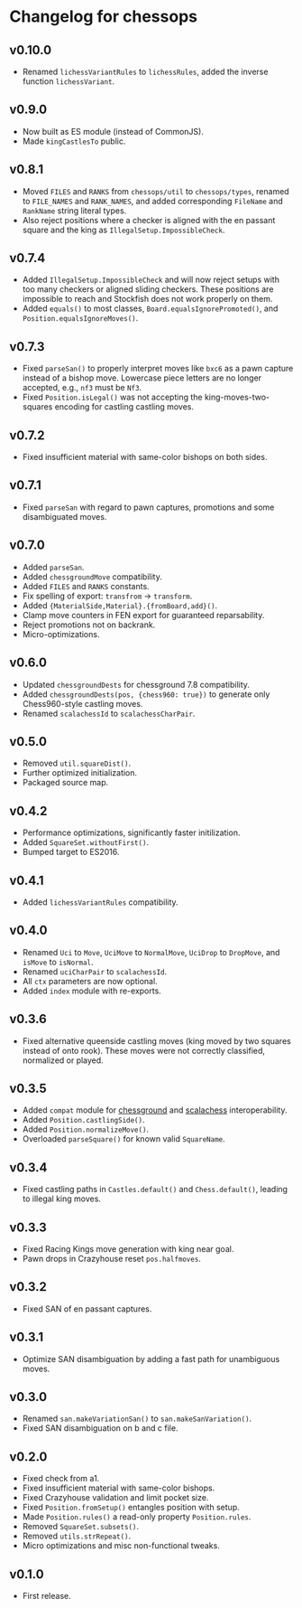 # Changelog for chessops

## v0.10.0

- Renamed `lichessVariantRules` to `lichessRules`, added the inverse function
  `lichessVariant`.

## v0.9.0

- Now built as ES module (instead of CommonJS).
- Made `kingCastlesTo` public.

## v0.8.1

- Moved `FILES` and `RANKS` from `chessops/util` to `chessops/types`, renamed
  to `FILE_NAMES` and `RANK_NAMES`, and added corresponding `FileName` and
  `RankName` string literal types.
- Also reject positions where a checker is aligned with the en passant square
  and the king as `IllegalSetup.ImpossibleCheck`.

## v0.7.4

- Added `IllegalSetup.ImpossibleCheck` and will now reject setups with too many
  checkers or aligned sliding checkers. These positions are impossible to reach
  and Stockfish does not work properly on them.
- Added `equals()` to most classes, `Board.equalsIgnorePromoted()`, and
  `Position.equalsIgnoreMoves()`.

## v0.7.3

- Fixed `parseSan()` to properly interpret moves like `bxc6` as a pawn capture
  instead of a bishop move. Lowercase piece letters are no longer accepted,
  e.g., `nf3` must be `Nf3`.
- Fixed `Position.isLegal()` was not accepting the king-moves-two-squares
  encoding for castling castling moves.

## v0.7.2

- Fixed insufficient material with same-color bishops on both sides.

## v0.7.1

- Fixed `parseSan` with regard to pawn captures, promotions and some
  disambiguated moves.

## v0.7.0

- Added `parseSan`.
- Added `chessgroundMove` compatibility.
- Added `FILES` and `RANKS` constants.
- Fix spelling of export: `transfrom` -> `transform`.
- Added `{MaterialSide,Material}.{fromBoard,add}()`.
- Clamp move counters in FEN export for guaranteed reparsability.
- Reject promotions not on backrank.
- Micro-optimizations.

## v0.6.0

- Updated `chessgroundDests` for chessground 7.8 compatibility.
- Added `chessgroundDests(pos, {chess960: true})` to generate only
  Chess960-style castling moves.
- Renamed `scalachessId` to `scalachessCharPair`.

## v0.5.0

- Removed `util.squareDist()`.
- Further optimized initialization.
- Packaged source map.

## v0.4.2

- Performance optimizations, significantly faster initilization.
- Added `SquareSet.withoutFirst()`.
- Bumped target to ES2016.

## v0.4.1

- Added `lichessVariantRules` compatibility.

## v0.4.0

- Renamed `Uci` to `Move`, `UciMove` to `NormalMove`, `UciDrop` to `DropMove`,
  and `isMove` to `isNormal`.
- Renamed `uciCharPair` to `scalachessId`.
- All `ctx` parameters are now optional.
- Added `index` module with re-exports.

## v0.3.6

- Fixed alternative queenside castling moves (king moved by two squares instead
  of onto rook). These moves were not correctly classified, normalized or
  played.

## v0.3.5

- Added `compat` module for
  [chessground](https://github.com/ornicar/chessground) and
  [scalachess](https://github.com/ornicar/scalachess) interoperability.
- Added `Position.castlingSide()`.
- Added `Position.normalizeMove()`.
- Overloaded `parseSquare()` for known valid `SquareName`.

## v0.3.4

- Fixed castling paths in `Castles.default()` and `Chess.default()`, leading
  to illegal king moves.

## v0.3.3

- Fixed Racing Kings move generation with king near goal.
- Pawn drops in Crazyhouse reset `pos.halfmoves`.

## v0.3.2

- Fixed SAN of en passant captures.

## v0.3.1

- Optimize SAN disambiguation by adding a fast path for unambiguous moves.

## v0.3.0

- Renamed `san.makeVariationSan()` to `san.makeSanVariation()`.
- Fixed SAN disambiguation on b and c file.

## v0.2.0

- Fixed check from a1.
- Fixed insufficient material with same-color bishops.
- Fixed Crazyhouse validation and limit pocket size.
- Fixed `Position.fromSetup()` entangles position with setup.
- Made `Position.rules()` a read-only property `Position.rules`.
- Removed `SquareSet.subsets()`.
- Removed `utils.strRepeat()`.
- Micro optimizations and misc non-functional tweaks.

## v0.1.0

- First release.
